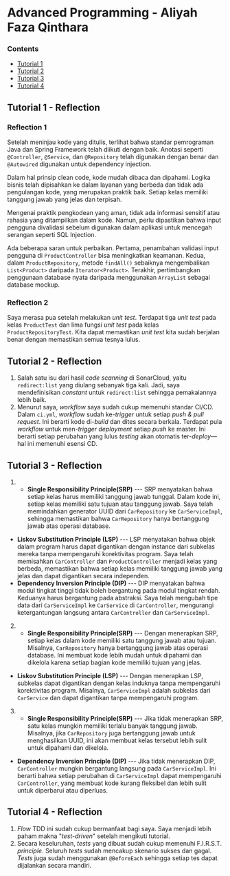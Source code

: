 # Advanced Programming - Aliyah Faza Qinthara

### Contents
* [Tutorial 1](#tutorial-1)
* [Tutorial 2](#tutorial-2)
* [Tutorial 3](#tutorial-3)
* [Tutorial 4](#tutorial-4)

<a name="tutorial-1"></a>
## Tutorial 1 - Reflection

### Reflection 1
Setelah meninjau kode yang ditulis, terlihat bahwa standar pemrograman Java dan Spring Framework telah diikuti dengan baik. Anotasi seperti `@Controller`, `@Service`, dan `@Repository` telah digunakan dengan benar dan `@Autowired` digunakan untuk dependency injection.

Dalam hal prinsip clean code, kode mudah dibaca dan dipahami. Logika bisnis telah dipisahkan ke dalam layanan yang berbeda dan tidak ada pengulangan kode, yang merupakan praktik baik. Setiap kelas memiliki tanggung jawab yang jelas dan terpisah.

Mengenai praktik pengkodean yang aman, tidak ada informasi sensitif atau rahasia yang ditampilkan dalam kode. Namun, perlu dipastikan bahwa input pengguna divalidasi sebelum digunakan dalam aplikasi untuk mencegah serangan seperti SQL Injection.

Ada beberapa saran untuk perbaikan. Pertama, penambahan validasi input pengguna di `ProductController` bisa meningkatkan keamanan. Kedua, dalam `ProductRepository`, metode `findAll()` sebaiknya mengembalikan `List<Product>` daripada `Iterator<Product>`. Terakhir, pertimbangkan penggunaan database nyata daripada menggunakan `ArrayList` sebagai database mockup.

### Reflection 2
Saya merasa pua setelah melakukan _unit test_. Terdapat tiga _unit test_ pada kelas `ProductTest` dan lima fungsi _unit test_ pada kelas `ProductRepositoryTest`. Kita dapat memastikan _unit test_ kita sudah berjalan benar dengan memastikan semua tesnya lulus.


<a name="tutorial-2"></a>
## Tutorial 2 - Reflection
1. Salah satu isu dari hasil _code scanning_ di SonarCloud, yaitu `redirect:list` yang diulang sebanyak tiga kali. Jadi, saya mendefinisikan _constant_ untuk `redirect:list` sehingga pemakaiannya lebih baik.
2. Menurut saya, _workflow_ saya sudah cukup memenuhi standar CI/CD. Dalam `ci.yml`, _workflow_ sudah ke-_trigger_ untuk setiap _push & pull request_. Ini berarti kode di-_build_ dan dites secara berkala. Terdapat pula _workflow_ untuk men-_trigger_ _deployment_ setiap _push_ ke master. Ini berarti setiap perubahan yang lulus _testing_ akan otomatis ter-_deploy_—hal ini memenuhi esensi CD.


<a name="tutorial-3"></a>
## Tutorial 3 - Reflection
1. - **Single Responsibility Principle(SRP)** --- SRP menyatakan bahwa setiap kelas harus memiliki tanggung jawab tunggal. Dalam kode ini, setiap kelas memiliki satu tujuan atau tanggung jawab. Saya telah memindahkan generator UUID dari `CarRepository` ke `CarServiceImpl`, sehingga memastikan bahwa `CarRepository` hanya bertanggung jawab atas operasi database.
- **Liskov Substitution Principle (LSP)** --- LSP menyatakan bahwa objek dalam program harus dapat digantikan dengan instance dari subkelas mereka tanpa mempengaruhi korektivitas program. Saya telah memisahkan `CarController` dan `ProductController` menjadi kelas yang berbeda, memastikan bahwa setiap kelas memiliki tanggung jawab yang jelas dan dapat digantikan secara independen.
- **Dependency Inversion Principle (DIP)** --- DIP menyatakan bahwa modul tingkat tinggi tidak boleh bergantung pada modul tingkat rendah. Keduanya harus bergantung pada abstraksi. Saya telah mengubah tipe data dari `CarServiceImpl` ke `CarService` di `CarController`, mengurangi ketergantungan langsung antara `CarController` dan `CarServiceImpl`.

2. - **Single Responsibility Principle(SRP)** --- Dengan menerapkan SRP, setiap kelas dalam kode memiliki satu tanggung jawab atau tujuan. Misalnya, `CarRepository` hanya bertanggung jawab atas operasi database. Ini membuat kode lebih mudah untuk dipahami dan dikelola karena setiap bagian kode memiliki tujuan yang jelas.
- **Liskov Substitution Principle (LSP)** --- Dengan menerapkan LSP, subkelas dapat digantikan dengan kelas induknya tanpa mempengaruhi korektivitas program. Misalnya, `CarServiceImpl` adalah subkelas dari `CarService` dan dapat digantikan tanpa mempengaruhi program.

3. - **Single Responsibility Principle(SRP)** --- Jika tidak menerapkan SRP, satu kelas mungkin memiliki terlalu banyak tanggung jawab. Misalnya, jika `CarRepository` juga bertanggung jawab untuk menghasilkan UUID, ini akan membuat kelas tersebut lebih sulit untuk dipahami dan dikelola.
- **Dependency Inversion Principle (DIP)** --- Jika tidak menerapkan DIP, `CarController` mungkin bergantung langsung pada `CarServiceImpl`. Ini berarti bahwa setiap perubahan di `CarServiceImpl` dapat mempengaruhi `CarController`, yang membuat kode kurang fleksibel dan lebih sulit untuk diperbarui atau diperluas.


<a name="tutorial-4"></a>
## Tutorial 4 - Reflection
1. _Flow_ TDD ini sudah cukup bermanfaat bagi saya. Saya menjadi lebih paham makna "_test-driven_" setelah mengikuti tutorial.
2. Secara keseluruhan, _tests_ yang dibuat sudah cukup memenuhi F.I.R.S.T. _principle_. Seluruh _tests_ sudah mencakup skenario sukses dan gagal. _Tests_ juga sudah menggunakan `@BeforeEach` sehingga setiap tes dapat dijalankan secara mandiri.